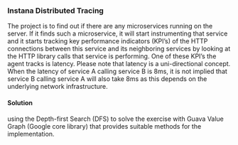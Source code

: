 ### **Instana Distributed Tracing**

The project is to find out if there are any microservices running on the
server. If it finds such a microservice, it will start instrumenting that service and it starts tracking
key performance indicators (KPI’s) of the HTTP connections between this service and its
neighboring services by looking at the HTTP library calls that service is performing. One of
these KPI’s the agent tracks is latency. Please note that latency is a uni-directional concept.
When the latency of service A calling service B is 8ms, it is not implied that service B calling
service A will also take 8ms as this depends on the underlying network infrastructure.

#### **Solution**

using the Depth-first Search (DFS) to solve the exercise with Guava Value Graph (Google core library) that provides suitable methods for
the implementation.
